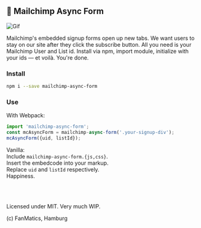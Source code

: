 ## 🔹 Mailchimp Async Form
![Gif](https://i.imgur.com/FV8unDX.gif)

Mailchimp's embedded signup forms open up new tabs. We want users to stay on our site after they click the subscribe button. All you need is your Mailchimp User and List id. Install via npm, import module, initialize with your ids — et voilà. You're done.

### Install
```bash
npm i --save mailchimp-async-form
```

### Use
With Webpack:
```js
import 'mailchimp-async-form';
const mcAsyncForm = mailchimp-async-form('.your-signup-div');
mcAsyncForm({uid, listId});
```


Vanilla:<br/>
Include `mailchimp-async-form.{js,css}`.   
Insert the embedcode into your markup.   
Replace `uid` and `listId` respectively.   
Happiness.   

<br/>
<br/>
   

Licensed under MIT. Very much WIP.

(c) FanMatics, Hamburg
